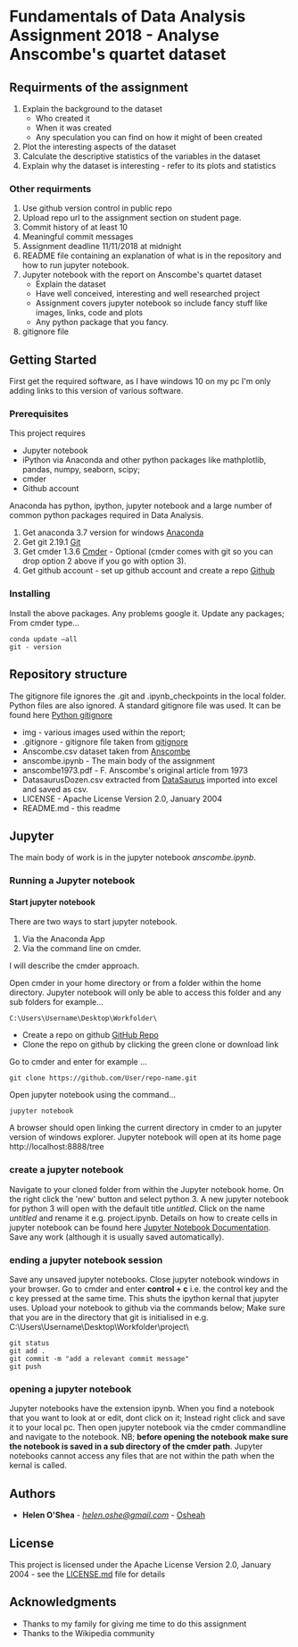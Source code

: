 # Fundamentals of Data Analysis Assignment 2018 - Analyse Anscombe's quartet dataset

## Requirments of the assignment

1.  Explain the background to the dataset
    * Who created it
    * When it was created 
    * Any speculation you can find on how it might of been created  
2.   Plot the interesting aspects of the dataset
3.  Calculate the descriptive statistics of the variables in the dataset 
4.  Explain why the dataset is interesting - refer to its plots and statistics

### Other requirments 

1. Use github version control in public repo
2. Upload repo url to the assignment section on student page. 
3. Commit history of at least 10
4. Meaningful commit messages
5. Assignment deadline 11/11/2018 at midnight
6. README file containing an explanation of what is in the repository and how to run jupyter notebook. 
7. Jupyter notebook with the report on Anscombe's quartet dataset
    * Explain the dataset
    * Have well conceived, interesting and well researched project
    * Assignment covers jupyter notebook so include fancy stuff like images, links, code and plots
    * Any python package that you fancy. 
8. gitignore file



## Getting Started

First get the required software, as I have windows 10 on my pc I'm only adding links to this version of various software. 

### Prerequisites

This project requires

   * Jupyter notebook
   * iPython via Anaconda and other python packages like mathplotlib, pandas, numpy, seaborn, scipy;  
   * cmder 
   * Github account
    
Anaconda has python, ipython, jupyter notebook and a large number of common python packages required in Data Analysis. 

   1. Get anaconda 3.7 version for windows [Anaconda](https://www.anaconda.com/download/)
   2. Get git 2.19.1 [Git](https://git-scm.com/download/win)
   3. Get cmder 1.3.6 [Cmder](https://github.com/cmderdev/cmder/releases/download/v1.3.6/cmder.zip) - Optional (cmder comes with git so you can drop option 2 above if you go with option 3).  
   4. Get github account - set up github account and create a repo [Github](https://github.com/)


### Installing

Install the above packages. Any problems google it. Update any packages; From cmder type... 

```
conda update –all 
git - version

```

## Repository structure

The gitignore file ignores the .git and .ipynb_checkpoints in the local folder. Python files are also ignored. A standard gitignore file was used. It can be found here [Python gitignore](https://github.com/github/gitignore/blob/master/Python.gitignore) 

* img - various images used within the report; 
* .gitignore - gitignore file taken from [gitignore](https://github.com/github/gitignore/blob/master/Python.gitignore)
* Anscombe.csv dataset taken from [Anscombe](https://web.stanford.edu/class/cs102/datasets/Anscombe.csv)
* anscombe.ipynb - The main body of the assignment
* anscombe1973.pdf - F. Anscombe's original article from 1973
* DatasaurusDozen.csv extracted from [DataSaurus](https://www.autodeskresearch.com/sites/default/files/The%20Datasaurus%20Dozen.zip) imported into excel and saved as csv.
* LICENSE - Apache License Version 2.0, January 2004
* README.md - this readme

## Jupyter 

The main body of work is in the jupyter notebook *anscombe.ipynb*. 


### Running a Jupyter notebook


#### Start jupyter notebook

There are two ways to start jupyter notebook. 

   1. Via the Anaconda App 
   2. Via the command line on cmder. 

I will describe the cmder approach.


Open cmder in your home directory or from a folder within the home directory. Jupyter notebook will only be able to access this folder and any sub folders for example... 
```
C:\Users\Username\Desktop\Workfolder\
```

   * Create a repo on github [GitHub Repo](https://github.com/Osheah/foda-anscombe)
   * Clone the repo on github by clicking the green clone or download link
    
Go to cmder and enter for example  ...

```
git clone https://github.com/User/repo-name.git

```
Open jupyter notebook using the command...

```
jupyter notebook

```
A browser should open linking the current directory in cmder to an jupyter version of windows explorer. Jupyter notebook will open at its home page http://localhost:8888/tree


### create a jupyter notebook

Navigate to your cloned folder from within the Jupyter notebook home. On the right click the 'new' button and select python 3. A new jupyter notebook for python 3 will open with the default title *untitled*. Click on the name *untitled* and rename it e.g. project.ipynb. Details on how to create cells in jupyter notebook can be found here [Jupyter Notebook Documentation](https://jupyter-notebook.readthedocs.io/en/stable/notebook.html#basic-workflow). Save any work (although it is usually saved automatically). 

### ending a jupyter notebook session

Save any unsaved jupyter notebooks. Close jupyter notebook windows in your browser. Go to cmder and enter **control + c** i.e. the control key and the c key pressed at the same time. This shuts the ipython kernal that jupyter uses. Upload your notebook to github via the commands below; Make sure that you are in the directory that git is initialised in e.g. C:\Users\Username\Desktop\Workfolder\project\

```
git status
git add .
git commit -m "add a relevant commit message"
git push
```

### opening a jupyter notebook

Jupyter notebooks have the extension ipynb. When you find a notebook that you want to look at or edit, dont click on it; Instead right click and save it to your local pc. Then open jupyter notebook via the cmder commandline and navigate to the notebook. NB; **before opening the notebook make sure the notebook is saved in a sub directory of the cmder path**. Jupyter notebooks cannot access any files that are not within the path when the kernal is called. 


## Authors

* **Helen O'Shea** - *helen.oshe@gmail.com* - [Osheah](https://github.com/Osheah/)


## License

This project is licensed under the  Apache License Version 2.0, January 2004 - see the [LICENSE.md](LICENSE.md) file for details

## Acknowledgments


* Thanks to my family for giving me time to do this assignment
* Thanks to the Wikipedia community 
